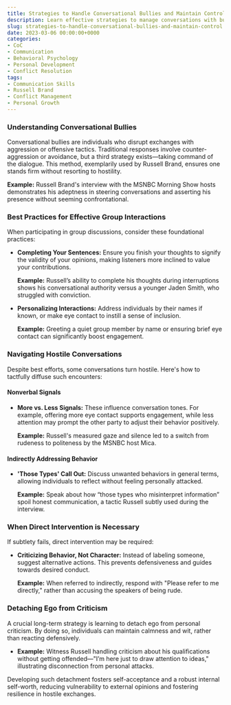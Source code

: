 ```yaml
---
title: Strategies to Handle Conversational Bullies and Maintain Control
description: Learn effective strategies to manage conversations with bullies while maintaining poise and authority.
slug: strategies-to-handle-conversational-bullies-and-maintain-control
date: 2023-03-06 00:00:00+0000
categories:
- CoC
- Communication
- Behavioral Psychology
- Personal Development
- Conflict Resolution
tags:
- Communication Skills
- Russell Brand
- Conflict Management
- Personal Growth
---
```


### Understanding Conversational Bullies

Conversational bullies are individuals who disrupt exchanges with aggression or offensive tactics. Traditional responses involve counter-aggression or avoidance, but a third strategy exists—taking command of the dialogue. This method, exemplarily used by Russell Brand, ensures one stands firm without resorting to hostility.

**Example:** Russell Brand's interview with the MSNBC Morning Show hosts demonstrates his adeptness in steering conversations and asserting his presence without seeming confrontational.

### Best Practices for Effective Group Interactions

When participating in group discussions, consider these foundational practices:

- **Completing Your Sentences:** Ensure you finish your thoughts to signify the validity of your opinions, making listeners more inclined to value your contributions.

   **Example:** Russell’s ability to complete his thoughts during interruptions shows his conversational authority versus a younger Jaden Smith, who struggled with conviction.

- **Personalizing Interactions:** Address individuals by their names if known, or make eye contact to instill a sense of inclusion.

   **Example:** Greeting a quiet group member by name or ensuring brief eye contact can significantly boost engagement.

### Navigating Hostile Conversations

Despite best efforts, some conversations turn hostile. Here's how to tactfully diffuse such encounters:

#### Nonverbal Signals

- **More vs. Less Signals:** These influence conversation tones. For example, offering more eye contact supports engagement, while less attention may prompt the other party to adjust their behavior positively.

   **Example:** Russell's measured gaze and silence led to a switch from rudeness to politeness by the MSNBC host Mica.

#### Indirectly Addressing Behavior

- **'Those Types' Call Out:** Discuss unwanted behaviors in general terms, allowing individuals to reflect without feeling personally attacked.

   **Example:** Speak about how “those types who misinterpret information” spoil honest communication, a tactic Russell subtly used during the interview.

### When Direct Intervention is Necessary

If subtlety fails, direct intervention may be required:

- **Criticizing Behavior, Not Character:** Instead of labeling someone, suggest alternative actions. This prevents defensiveness and guides towards desired conduct.

   **Example:** When referred to indirectly, respond with "Please refer to me directly," rather than accusing the speakers of being rude.

### Detaching Ego from Criticism

A crucial long-term strategy is learning to detach ego from personal criticism. By doing so, individuals can maintain calmness and wit, rather than reacting defensively.

- **Example:** Witness Russell handling criticism about his qualifications without getting offended—"I’m here just to draw attention to ideas," illustrating disconnection from personal attacks.

Developing such detachment fosters self-acceptance and a robust internal self-worth, reducing vulnerability to external opinions and fostering resilience in hostile exchanges.
